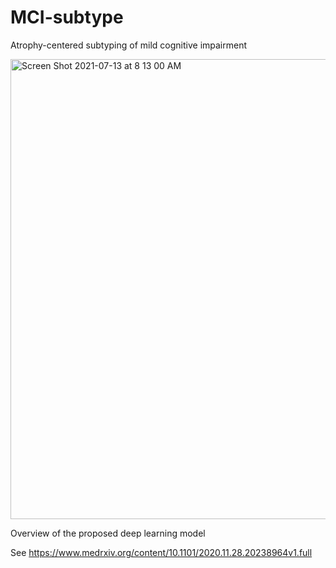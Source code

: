 # MCI-subtype

Atrophy-centered subtyping of mild cognitive impairment

<img width="736" alt="Screen Shot 2021-07-13 at 8 13 00 AM" src="https://user-images.githubusercontent.com/66678802/125449570-1c7b4b6f-282f-428a-a380-29af426364d0.png">



Overview of the proposed deep learning model

See https://www.medrxiv.org/content/10.1101/2020.11.28.20238964v1.full
